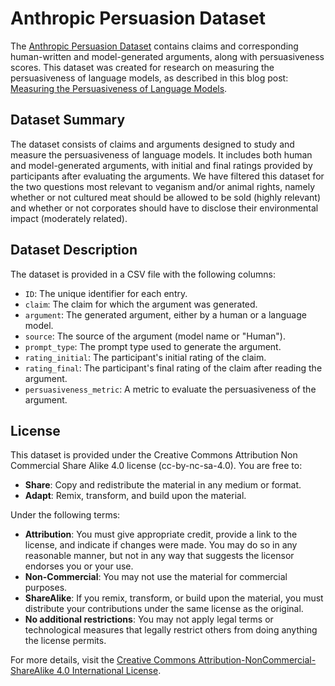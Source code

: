 # Anthropic Persuasion Dataset

The [Anthropic Persuasion Dataset](https://huggingface.co/datasets/Anthropic/persuasion) contains claims and corresponding human-written and model-generated arguments, along with persuasiveness scores. This dataset was created for research on measuring the persuasiveness of language models, as described in this blog post: [Measuring the Persuasiveness of Language Models](https://www.anthropic.com/news/measuring-model-persuasiveness).

## Dataset Summary

The dataset consists of claims and arguments designed to study and measure the persuasiveness of language models. It includes both human and model-generated arguments, with initial and final ratings provided by participants after evaluating the arguments. We have filtered this dataset for the two questions most relevant to veganism and/or animal rights, namely whether or not cultured meat should be allowed to be sold (highly relevant) and whether or not corporates should have to disclose their environmental impact (moderately related).

## Dataset Description

The dataset is provided in a CSV file with the following columns:

- `ID`: The unique identifier for each entry.
- `claim`: The claim for which the argument was generated.
- `argument`: The generated argument, either by a human or a language model.
- `source`: The source of the argument (model name or "Human").
- `prompt_type`: The prompt type used to generate the argument.
- `rating_initial`: The participant's initial rating of the claim.
- `rating_final`: The participant's final rating of the claim after reading the argument.
- `persuasiveness_metric`: A metric to evaluate the persuasiveness of the argument.

## License

This dataset is provided under the Creative Commons Attribution Non Commercial Share Alike 4.0 license (cc-by-nc-sa-4.0). You are free to:

- **Share**: Copy and redistribute the material in any medium or format.
- **Adapt**: Remix, transform, and build upon the material.

Under the following terms:

- **Attribution**: You must give appropriate credit, provide a link to the license, and indicate if changes were made. You may do so in any reasonable manner, but not in any way that suggests the licensor endorses you or your use.
- **Non-Commercial**: You may not use the material for commercial purposes.
- **ShareAlike**: If you remix, transform, or build upon the material, you must distribute your contributions under the same license as the original.
- **No additional restrictions**: You may not apply legal terms or technological measures that legally restrict others from doing anything the license permits.

For more details, visit the [Creative Commons Attribution-NonCommercial-ShareAlike 4.0 International License](https://creativecommons.org/licenses/by-nc-sa/4.0/).

